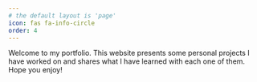 ```yaml
---
# the default layout is 'page'
icon: fas fa-info-circle
order: 4
---
```


Welcome to my portfolio. This website presents some personal projects I have worked on and shares what I have learned with each one of them. Hope you enjoy!
